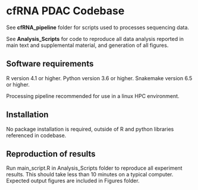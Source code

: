 # cfRNA PDAC Codebase

See **cfRNA_pipeline** folder for scripts used to processes sequencing data.

See **Analysis_Scripts** for code to reproduce all data analysis reported in main text and supplemental material, and generation of all figures.

## Software requirements
R version 4.1 or higher.
Python version 3.6 or higher.
Snakemake version 6.5 or higher.

Processing pipeline recommended for use in a linux HPC environment.

## Installation
No package installation is required, outside of R and python libraries referenced in codebase.

## Reproduction of results
Run main_script.R in Analysis_Scripts folder to reproduce all experiment results.  This should take less than 10 minutes on a typical computer. Expected output figures are included in Figures folder.

